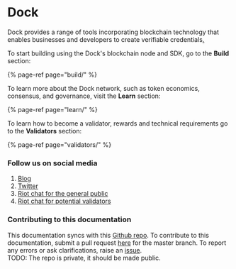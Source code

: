 # Dock

Dock provides a range of tools incorporating blockchain technology that enables businesses and developers to create verifiable credentials[.  
](https://www.dock.io/#Getting-started)

To start building using the Dock's blockchain node and SDK, go to the **Build** section:

{% page-ref page="build/" %}

To learn more about the Dock network, such as token economics, consensus, and governance, visit the **Learn** section:

{% page-ref page="learn/" %}

To learn how to become a validator, rewards and technical requirements go to the **Validators** section:

{% page-ref page="validators/" %}

### 

### Follow us on social media

1. [Blog](https://blog.dock.io/)
2. [Twitter](https://twitter.com/docknetwork)
3. [Riot chat for the general public](https://riot.im/app/#/room/#!KpPIERdKQjLTTwsOkn:matrix.org)
4. [Riot chat for potential validators](https://riot.im/app/#/room/!JJIgSJFKgMAuxFYkTs:matrix.org)

### Contributing to this documentation

This documentation syncs with this [Github repo](https://github.com/lovesh/dock-documentation). To contribute to this documentation, submit a pull request [here](https://github.com/lovesh/dock-documentation/pulls) for the master branch. To report any errors or ask clarifications, raise an [issue](https://github.com/lovesh/dock-documentation/issues).  
TODO: The repo is private, it should be made public.



